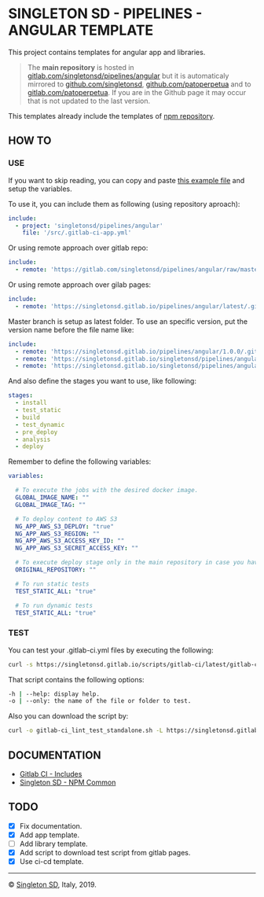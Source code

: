 # SINGLETON SD - PIPELINES - ANGULAR TEMPLATE

This project contains templates for angular app and libraries.

> The **main repository** is hosted in [gitlab.com/singletonsd/pipelines/angular](https://gitlab.com/singletonsd/pipelines/angular.git) but it is automaticaly mirrored to [github.com/singletonsd](https://github.com/singletonsd/pipelines-angular.git), [github.com/patoperpetua](https://github.com/patoperpetua/pipelines-angular.git) and to [gitlab.com/patoperpetua](https://gitlab.com/patoperpetua/pipelines-angular.git). If you are in the Github page it may occur that is not updated to the last version.

This templates already include the templates of [npm repository](https://gitlab.com/singletonsd/pipelines/npm).

## HOW TO

### USE

If you want to skip reading, you can copy and paste [this example file](https://gitlab.com/singletonsd/pipelines/angular/raw/master/examples/.gitlab-ci-example-app.yml) and setup the variables.

To use it, you can include them as following (using repository aproach):

```yaml
include:
  - project: 'singletonsd/pipelines/angular'
    file: '/src/.gitlab-ci-app.yml'
```

Or using remote approach over gitlab repo:

```yaml
include:
  - remote: 'https://gitlab.com/singletonsd/pipelines/angular/raw/master/src/.gitlab-ci-app.yml'
```

Or using remote approach over gilab pages:

```yaml
include:
  - remote: 'https://singletonsd.gitlab.io/pipelines/angular/latest/.gitlab-ci-app.yml'
```

Master branch is setup as latest folder. To use an specific version, put the version name before the file name like:

```yaml
include:
  - remote: 'https://singletonsd.gitlab.io/pipelines/angular/1.0.0/.gitlab-ci-app.yml'
  - remote: 'https://singletonsd.gitlab.io/singletonsd/pipelines/angular/develop/.gitlab-ci-test-app.yml'
  - remote: 'https://singletonsd.gitlab.io/singletonsd/pipelines/angular/feature-new/.gitlab-ci-app.yml'
```

And also define the stages you want to use, like following:

```yaml
stages:
  - install
  - test_static
  - build
  - test_dynamic
  - pre_deploy
  - analysis
  - deploy
```

Remember to define the following variables:

```yaml
variables:

  # To execute the jobs with the desired docker image.
  GLOBAL_IMAGE_NAME: ""
  GLOBAL_IMAGE_TAG: ""

  # To deploy content to AWS S3
  NG_APP_AWS_S3_DEPLOY: "true"
  NG_APP_AWS_S3_REGION: ""
  NG_APP_AWS_S3_ACCESS_KEY_ID: ""
  NG_APP_AWS_S3_SECRET_ACCESS_KEY: ""

  # To execute deploy stage only in the main repository in case you have mirror repositories.
  ORIGINAL_REPOSITORY: ""

  # To run static tests
  TEST_STATIC_ALL: "true"

  # To run dynamic tests
  TEST_STATIC_ALL: "true"
```

### TEST

You can test your .gitlab-ci.yml files by executing the following:

```bash
curl -s https://singletonsd.gitlab.io/scripts/gitlab-ci/latest/gitlab-ci_lint_test_standalone.sh | bash /dev/stdin
```

That script contains the following options:

```bash
-h | --help: display help.
-o | --only: the name of the file or folder to test.
```

Also you can download the script by:

```bash
curl -o gitlab-ci_lint_test_standalone.sh -L https://singletonsd.gitlab.io/scripts/gitlab-ci/latest/gitlab-ci_lint_test_standalone.sh
```

## DOCUMENTATION

- [Gitlab CI - Includes](https://docs.gitlab.com/ee/ci/yaml/)
- [Singleton SD - NPM Common](https://gitlab.com/singletonsd/pipelines/npm.git)

## TODO

- [X] Fix documentation.
- [X] Add app template.
- [ ] Add library template.
- [X] Add script to download test script from gitlab pages.
- [X] Use ci-cd template.

----------------------

© [Singleton SD](http://www.singletonsd.com), Italy, 2019.
